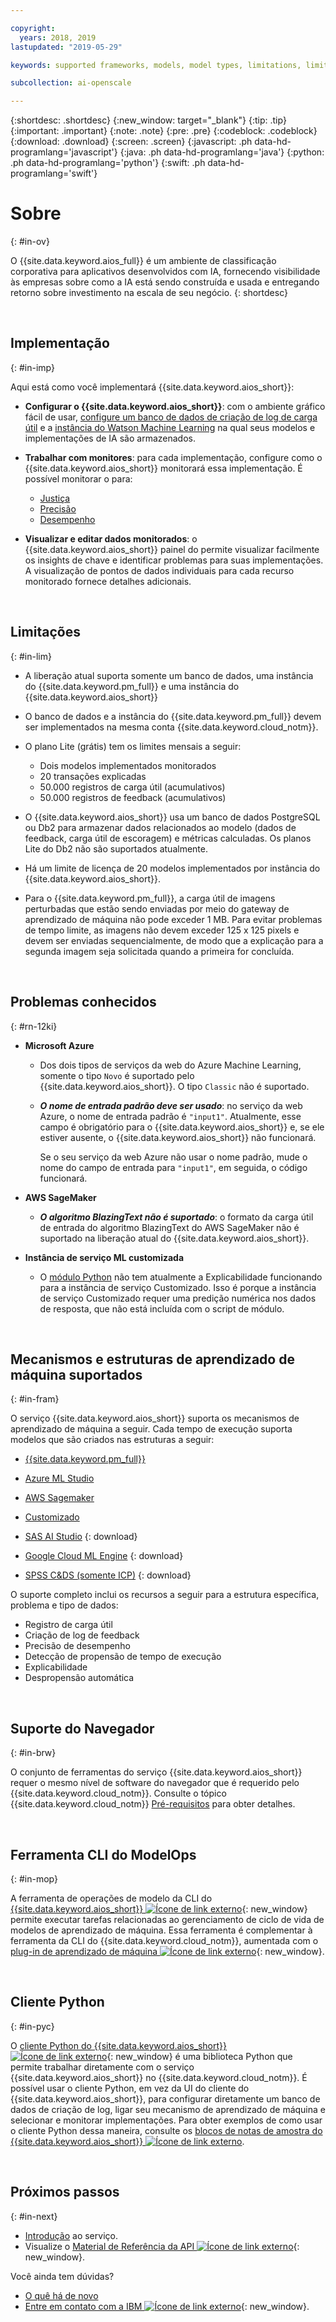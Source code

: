 ```yaml
---

copyright:
  years: 2018, 2019
lastupdated: "2019-05-29"

keywords: supported frameworks, models, model types, limitations, limits

subcollection: ai-openscale

---
```


{:shortdesc: .shortdesc}
{:new_window: target="_blank"}
{:tip: .tip}
{:important: .important}
{:note: .note}
{:pre: .pre}
{:codeblock: .codeblock}
{:download: .download}
{:screen: .screen}
{:javascript: .ph data-hd-programlang='javascript'}
{:java: .ph data-hd-programlang='java'}
{:python: .ph data-hd-programlang='python'}
{:swift: .ph data-hd-programlang='swift'}

# Sobre
{: #in-ov}

O {{site.data.keyword.aios_full}} é um ambiente de classificação corporativa para aplicativos desenvolvidos com IA, fornecendo visibilidade às empresas sobre como a IA está sendo construída e usada e entregando retorno sobre investimento na escala de seu negócio.
{: shortdesc}

<p>&nbsp;</p>

## Implementação
{: #in-imp}

Aqui está como você implementará {{site.data.keyword.aios_short}}:

- **Configurar o {{site.data.keyword.aios_short}}**: com o ambiente gráfico fácil de usar, [configure um banco de dados de criação de log de carga útil](/docs/services/ai-openscale?topic=ai-openscale-connect-db) e a [instância do Watson Machine Learning](/docs/services/ai-openscale?topic=ai-openscale-wml-connect) na qual seus modelos e implementações de IA são armazenados.

- **Trabalhar com monitores**: para cada implementação, configure como o {{site.data.keyword.aios_short}} monitorará essa implementação. É possível monitorar o para:

    - [Justiça](/docs/services/ai-openscale?topic=ai-openscale-mf-monitor)
    - [Precisão](/docs/services/ai-openscale?topic=ai-openscale-acc-monitor)
    - [Desempenho](/docs/services/ai-openscale?topic=ai-openscale-anlz_metrics#anlz_metrics_performance)

- **Visualizar e editar dados monitorados**: o {{site.data.keyword.aios_short}} painel do [](/docs/services/ai-openscale?topic=ai-openscale-io-ov) permite visualizar facilmente os insights de chave e identificar problemas para suas implementações. A visualização de pontos de dados individuais para cada recurso monitorado fornece detalhes adicionais.

<p>&nbsp;</p>

## Limitações
{: #in-lim}

- A liberação atual suporta somente um banco de dados, uma instância do {{site.data.keyword.pm_full}} e uma instância do {{site.data.keyword.aios_short}}

- O banco de dados e a instância do {{site.data.keyword.pm_full}} devem ser implementados
na mesma conta {{site.data.keyword.cloud_notm}}.

- O plano Lite (grátis) tem os limites mensais a seguir:

    - Dois modelos implementados monitorados
    - 20 transações explicadas
    - 50.000 registros de carga útil (acumulativos)
    - 50.000 registros de feedback (acumulativos)

- O {{site.data.keyword.aios_short}} usa um banco de dados PostgreSQL ou Db2 para
armazenar dados relacionados ao modelo (dados de feedback, carga útil de escoragem) e métricas calculadas. Os planos Lite do Db2 não são suportados atualmente.

- Há um limite de licença de 20 modelos implementados por instância do {{site.data.keyword.aios_short}}.

- Para o {{site.data.keyword.pm_full}}, a carga útil de imagens perturbadas que estão
sendo enviadas por meio do gateway de aprendizado de máquina não pode exceder 1 MB. Para evitar problemas
de tempo limite, as imagens não devem exceder 125 x 125 pixels e devem ser enviadas sequencialmente, de
modo que a explicação para a segunda imagem seja solicitada quando a primeira for concluída.


<p>&nbsp;</p>

## Problemas conhecidos
{: #rn-12ki}

- **Microsoft Azure**

    - Dos dois tipos de serviços da web do Azure Machine Learning, somente o tipo `Novo` é suportado pelo {{site.data.keyword.aios_short}}. O tipo `Classic` não é suportado.

    - __*O nome de entrada padrão deve ser usado*__: no serviço da web Azure, o nome de entrada padrão é `"input1"`. Atualmente, esse campo é obrigatório para o {{site.data.keyword.aios_short}} e, se ele estiver ausente, o {{site.data.keyword.aios_short}} não funcionará.

      Se o seu serviço da web Azure não usar o nome padrão, mude o nome do campo de entrada para `"input1"`, em seguida, o código funcionará.

- **AWS SageMaker**

    - __*O algoritmo BlazingText não é suportado*__: o formato da carga útil de entrada do algoritmo BlazingText do AWS SageMaker não é suportado na liberação atual do {{site.data.keyword.aios_short}}.

- **Instância de serviço ML customizada**

    - O [módulo Python](/docs/services/ai-openscale?topic=ai-openscale-as-module) não tem atualmente a Explicabilidade funcionando para a instância de serviço Customizado. Isso é porque a instância de serviço Customizado requer uma predição numérica nos dados de resposta, que não está incluída com o script de módulo.

<p>&nbsp;</p>

## Mecanismos e estruturas de aprendizado de máquina suportados
{: #in-fram}

O serviço {{site.data.keyword.aios_short}} suporta os mecanismos de aprendizado de máquina a seguir. Cada tempo de execução suporta modelos que são criados nas estruturas a seguir:

- [{{site.data.keyword.pm_full}}](/docs/services/ai-openscale?topic=ai-openscale-frmwrks-wml#frmwrks-wml) 
- [Azure ML Studio](/docs/services/ai-openscale?topic=ai-openscale-frmwrks-azure#frmwrks-azure)
- [AWS Sagemaker](/docs/services/ai-openscale?topic=ai-openscale-frmwrks-aws-sage#frmwrks-aws-sage)
- [Customizado](/docs/services/ai-openscale?topic=ai-openscale-frmwrks-custom#frmwrks-custom)


- [SAS AI Studio](/docs/services/ai-openscale?topic=ai-openscale-frmwrks-sas#frmwrks-sas)
{: download}
- [Google Cloud ML Engine](/docs/services/ai-openscale?topic=ai-openscale-frmwrks-google#frmwrks-google)
{: download}
- [SPSS C&DS (somente ICP)](/docs/services/ai-openscale?topic=ai-openscale-frmwrks-spss#frmwrks-spss)
{: download}

O suporte completo inclui os recursos a seguir para a estrutura específica, problema e tipo de dados:

- Registro de carga útil	
- Criação de log de feedback	
- Precisão de desempenho	
- Detecção de propensão de tempo de execução	
- Explicabilidade	
- Despropensão automática

<p>&nbsp;</p>

## Suporte do Navegador
{: #in-brw}

O conjunto de ferramentas do serviço {{site.data.keyword.aios_short}} requer o mesmo nível de software do navegador que é requerido pelo {{site.data.keyword.cloud_notm}}. Consulte o tópico {{site.data.keyword.cloud_notm}} [Pré-requisitos](/docs/overview?topic=overview-prereqs-platform#browsers-platform) para obter detalhes.

<p>&nbsp;</p>

## Ferramenta CLI do ModelOps
{: #in-mop}

A ferramenta de operações de modelo da CLI do [{{site.data.keyword.aios_short}} ![Ícone de link externo](../../icons/launch-glyph.svg "Ícone de link externo")](https://github.com/IBM-Watson/aiopenscale-modelops-cli){: new_window} permite executar tarefas relacionadas ao gerenciamento de ciclo de vida de modelos de aprendizado de máquina. Essa ferramenta é complementar à ferramenta da CLI do {{site.data.keyword.cloud_notm}}, aumentada com o [plug-in de aprendizado de máquina ![Ícone de link externo](../../icons/launch-glyph.svg "Ícone de link externo")](https://www.ibm.com/support/knowledgecenter/DSXDOC/analyze-data/ml_dlaas_environment.html){: new_window}.

<p>&nbsp;</p>

## Cliente Python
{: #in-pyc}

O [cliente Python do {{site.data.keyword.aios_short}} ![Ícone de link externo](../../icons/launch-glyph.svg "Ícone de link externo")](http://ai-openscale-python-client.mybluemix.net/){: new_window} é uma biblioteca Python que permite trabalhar diretamente com o serviço {{site.data.keyword.aios_short}} no {{site.data.keyword.cloud_notm}}. É possível usar o cliente Python, em vez da UI do cliente do {{site.data.keyword.aios_short}}, para configurar diretamente um banco de dados de criação de log, ligar seu mecanismo de aprendizado de máquina e selecionar e monitorar implementações. Para obter exemplos de como usar o cliente Python dessa maneira, consulte os [blocos de notas de amostra do {{site.data.keyword.aios_short}} ![Ícone de link externo](../../icons/launch-glyph.svg "Ícone de link externo")](https://github.com/pmservice/ai-openscale-tutorials/tree/master/notebooks).

<p>&nbsp;</p>

## Próximos passos
{: #in-next}

- [Introdução](/docs/services/ai-openscale?topic=ai-openscale-gettingstarted) ao serviço.
- Visualize o [Material de Referência da API ![Ícone de link externo](../../icons/launch-glyph.svg "Ícone de link externo")](https://{DomainName}/apidocs/ai-openscale){: new_window}.

Você ainda tem dúvidas? 

- [O quê há de novo](/docs/services/ai-openscale?topic=ai-openscale-rn-relnotes)
- [Entre em contato com a IBM ![Ícone de link externo](../../icons/launch-glyph.svg "Ícone de link externo")](https://www.ibm.com/account/reg/us-en/signup?formid=MAIL-watson){: new_window}.
